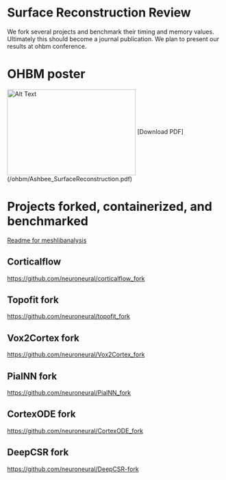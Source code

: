 # Surface Reconstruction Review
We fork several projects and benchmark their timing and memory values. Ultimately this should become a journal publication. We plan to present our results at ohbm conference. 

# OHBM poster
<img src="/ohbm/OHBM_poster.png" alt="Alt Text" width="300" height="200" align="center">
[Download PDF](/ohbm/Ashbee_SurfaceReconstruction.pdf)

# Projects forked, containerized, and benchmarked
[Readme for meshlibanalysis](./meshlibanalysis/)
## Corticalflow
https://github.com/neuroneural/corticalflow_fork
## Topofit fork
https://github.com/neuroneural/topofit_fork
## Vox2Cortex fork
https://github.com/neuroneural/Vox2Cortex_fork
## PialNN fork
https://github.com/neuroneural/PialNN_fork
## CortexODE fork
https://github.com/neuroneural/CortexODE_fork
## DeepCSR fork
https://github.com/neuroneural/DeepCSR-fork


